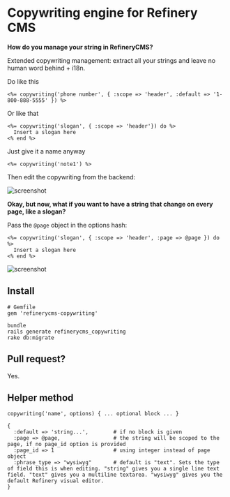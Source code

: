 # Copywriting engine for Refinery CMS

__How do you manage your string in RefineryCMS?__

Extended copywriting management: extract all your strings and leave no
human word behind + i18n.

Do like this

    <%= copywriting('phone number', { :scope => 'header', :default => '1-800-888-5555' }) %>

Or like that

    <%= copywriting('slogan', { :scope => 'header'}) do %>
      Insert a slogan here
    <% end %>

Just give it a name anyway

    <%= copywriting('note1') %>

Then edit the copywriting from the backend:

![screenshot](http://s3.amazonaws.com:80/unixcharles.baconfile.com/screenshot1.png)

__Okay, but now, what if you want to have a string that change on every page, like a slogan?__

Pass the `@page` object in the options hash:

    <%= copywriting('slogan', { :scope => 'header', :page => @page }) do %>
      Insert a slogan here
    <% end %>

![screenshot](http://s3.amazonaws.com:80/unixcharles.baconfile.com/screenshot2.png)

## Install

    # Gemfile
    gem 'refinerycms-copywriting'

    bundle
    rails generate refinerycms_copywriting
    rake db:migrate

## Pull request?

Yes.

## Helper method

    copywriting('name', options) { ... optional block ... }

    {
      :default => 'string...',        # if no block is given
      :page => @page,                 # the string will be scoped to the page, if no page_id option is provided
      :page_id => 1                   # using integer instead of page object
      :phrase_type => "wysiwyg"       # default is "text". Sets the type of field this is when editing. "string" gives you a single line text field. "text" gives you a multiline textarea. "wysiwyg" gives you the default Refinery visual editor.
    }
